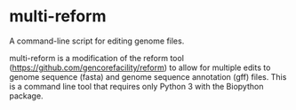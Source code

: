 # multi-reform
A command-line script for editing genome files.

multi-reform is a modification of the reform tool (https://github.com/gencorefacility/reform) to allow for multiple edits to genome sequence (fasta) and genome sequence annotation (gff) files. This is a command line tool that requires only Python 3 with the Biopython package.
